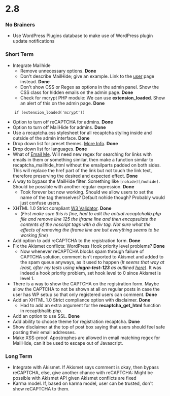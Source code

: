 # 2.8 #
### No Brainers ###
  * Use WordPress Plugins database to make use of WordPress plugin update notifications
### Short Term ###
  * Integrate Mailhide
    * Remove unnecessary options. **Done**
    * Don't describe MailHide; give an example. Link to the [user](http://mailhide.recaptcha.net/) page instead. **Done**
    * Don't show CSS or Regex as options in the admin panel. Show the CSS class for hidden emails on the admin page. **Done**
    * Check for mcrypt PHP module: We can use **extension\_loaded**. Show an alert of this on the admin page. **Done**
```
    if (extension_loaded('mcrypt'))
```
  * Option to turn off reCAPTCHA for admins. **Done**
  * Option to turn off MailHide for admins. **Done**
  * Use a recaptcha.css stylesheet for all recaptcha styling inside and outside of the admin interface. **Done**
  * Drop down list for preset themes. [More Info](http://recaptcha.net/apidocs/captcha/client.html). **Done**
  * Drop down list for languages. **Done**
  * What of <a href='me@haha.com'>Email Me</a>. Will need new regex for searching for links with emails in them or something similar, then make a function similar to recaptcha\_mailhide\_html without the emailparts padded on both sides. This will replace the href part of the link but not touch the link text, therefore preserving the desired and expected effect. **Done**
  * A way to bypass the MailHide filter. Something like `[nohide][/nohide]`. Should be possible with another regular expression. **Done**
    * Took forever but now working. Should we allow users to set the name of the tag themselves? Default nohide though? Probably would just confuse users.
  * XHTML 1.0 Strict compliant [W3 Validator](http://validator.w3.org/). **Done**
    * (_First make sure this is fine, had to edit the actual recaptchalib.php file and remove line 125 the iframe line and then encapsulate the contents of the noscript tags with a div tag. Not sure what the effects of removing the iframe line are but everything seems to be working fine_)
  * Add option to add reCAPTCHA to the registration form. **Done**
  * Fix the Akismet conflicts: WordPress Hook priority level problems? **Done**
    * Now whenever reCAPTCHA blocks spam through failure of CAPTCHA solution, comment isn't reported to Akismet and added to the spam queue anyways, as it used to happen (_It seems that way at least, after my tests using **viagra-test-123** as outlined [here](http://akismet.com/development/api/)_). It was indeed a hook priority problem, set hook level to 0 since Akismet is level 1.
  * There is a way to show the CAPTCHA on the registration form. Maybe allow the CAPTCHA to not be shown at all on regular posts in case the user has WP setup so that only registered users can comment. **Done**
  * Add an XHTML 1.0 Strict compliance option with disclaimer. **Done**
    * Had to add an extra argument for the **recaptcha\_get\_html** function in recaptbhalib.php.
  * Add an option to use SSL. **Done**
  * Add ability to choose theme for registration recaptcha. **Done**
  * Show disclaimer at the top of post box saying that users should feel safe posting their email addresses.
  * Make XSS-proof. Apostrophes are allowed in email matching regex for MailHide, can it be used to escape out of Javascript.
### Long Term ###
  * Integrate with Akismet. If Akismet says comment is okay, then bypass reCAPTCHA, else, give another chance with reCAPTCHA: Might be possible with Akismet API given Akismet conflicts are fixed
  * Karma model. If, based on karma model, user can be trusted, don't show reCAPTCHA to them.